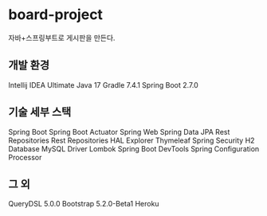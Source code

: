 # board-project
자바+스프링부트로 게시판을 만든다.

## 개발 환경
Intellij IDEA Ultimate
Java 17
Gradle 7.4.1
Spring Boot 2.7.0

## 기술 세부 스택
Spring Boot
Spring Boot Actuator
Spring Web
Spring Data JPA
Rest Repositories
Rest Repositories HAL Explorer
Thymeleaf
Spring Security
H2 Database
MySQL Driver
Lombok
Spring Boot DevTools
Spring Configuration Processor

## 그 외
QueryDSL 5.0.0
Bootstrap 5.2.0-Beta1
Heroku
